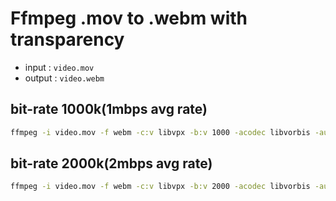 # Ffmpeg .mov to .webm with transparency

- input : `video.mov`
- output : `video.webm`

## bit-rate 1000k(1mbps avg rate)

```bash
ffmpeg -i video.mov -f webm -c:v libvpx -b:v 1000 -acodec libvorbis -auto-alt-ref 0 video.webm -hide_banner
```

## bit-rate 2000k(2mbps avg rate)

```bash
ffmpeg -i video.mov -f webm -c:v libvpx -b:v 2000 -acodec libvorbis -auto-alt-ref 0 video.webm -hide_banner
```
